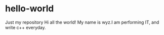 # hello-world
Just my repository
Hi all the world!
My name is wyz.I am performing IT, and write c++ everyday. 
